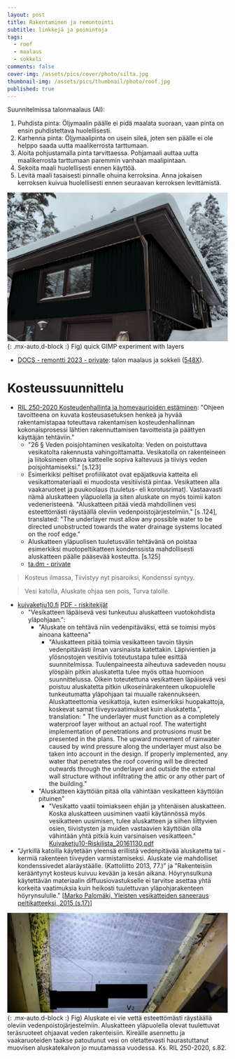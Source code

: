 ```yaml
---
layout: post
title: Rakentaminen ja remontointi
subtitle: linkkejä ja poimintoja
tags:
  - roof
  - maalaus
  - sokkeli
comments: false
cover-img: /assets/pics/cover/photo/silta.jpg
thumbnail-img: /assets/pics/thumbnail/photo/roof.jpg
published: true
---
```


Suunnitelmissa talonmaalaus (AI):

1. Puhdista pinta: Öljymaalin päälle ei pidä maalata suoraan, vaan pinta on ensin puhdistettava huolellisesti.
2. Karhenna pinta: Öljymaalipinta on usein sileä, joten sen päälle ei ole helppo saada uutta maalikerrosta tarttumaan.
3. Aloita pohjustamalla pinta tarvittaessa. Pohjamaali auttaa uutta maalikerrosta tarttumaan paremmin vanhaan maalipintaan.
4. Sekoita maali huolellisesti ennen käyttöä.
5. Levitä maali tasaisesti pinnalle ohuina kerroksina. Anna jokaisen kerroksen kuivua huolellisesti ennen seuraavan kerroksen levittämistä. 

![i.01.laser](/assets/pics/page/house/maali2023.jpg){: .mx-auto.d-block :}
Fig) quick GIMP experiment with layers

- [DOCS - remontti 2023 - private](https://docs.google.com/document/d/1NhHTMk0GU4PR4X0--GB0hOznUhG2eIfkZpp8H5n3jZ8/edit?usp=sharing): talon maalaus ja sokkeli ([548X](https://tikkurila.fi/varit/548x-548x)). 

# Kosteussuunnittelu

- [RIL 250-2020 Kosteudenhallinta ja homevaurioiden estäminen](https://www.ril.fi/kirjakauppa/ohjeet-ja-normit/ril-250-2020-kosteudenhallinta-ja-homevaurioiden-estaminen-p-751.html): "Ohjeen tavoitteena on kuvata kosteusasetuksen henkeä ja hyvää rakentamistapaa toteuttava rakentamisen kosteudenhallinnan kokonaisprosessi lähtien rakennuttamisen tavoitteista ja päättyen käyttäjän tehtäviin."  
  - "26 § Veden poisjohtaminen vesikatolta: Veden on poistuttava vesikatolta rakennusta vahingoittamatta. Vesikatolla on rakenteineen ja liitoksineen oltava katteelle sopiva kaltevuus ja tiiviys veden poisjohtamiseksi." [s.123]
  - Esimerkiksi peltiset profiilikatot ovat epäjatkuvia katteita eli vesikattomateriaali ei muodosta vesitiivistä pintaa. Vesikatteen alla vaakaruoteet ja puukoolaus (tuuletus- eli korotusrimat). Vastaavasti nämä aluskatteen yläpuolella ja siten aluskate on myös toimii katon vedeneristeenä. "Aluskatteen pitää viedä mahdollinen vesi esteettömästi räystäällä oleviin vedenpoistojärjestelmiin." [s .124], translated: "The underlayer must allow any possible water to be directed unobstructed towards the water drainage systems located on the roof edge."
  - Aluskatteen yläpuolisen tuuletusvälin tehtävänä on poistaa esimerkiksi muotopeltikatteen kondenssista mahdollisesti aluskatteen päälle pääsevää kosteutta. [s.125] 
  - [ta.dm - private](https://docs.google.com/document/d/1V95Pare4M7BB680VezH-E90oz8--FcJ9Y5oabQgYxK4/edit?usp=sharing)

> Kosteus ilmassa,
Tiivistyy nyt pisaroiksi,
Kondenssi syntyy.

> Vesi katolla,
Aluskate ohjaa sen pois,
Turva talolle.

- [kuivaketju10.fi](http://kuivaketju10.fi/) [PDF - riskitekijät](http://kuivaketju10.fi/wp/wp-content/uploads/2015/11/Kuivaketju10-Riskilista_20161130.pdf?x70712)
  - "Vesikatteen läpäisevä vesi tunkeutuu aluskatteen vuotokohdista yläpohjaan.": 
    - "Aluskate on tehtävä niin vedenpitäväksi, että se toimisi myös ainoana katteena"
      - "Aluskatteen pitää toimia vesikatteen tavoin täysin vedenpitävästi ilman varsinaista katettakin. Läpivientien ja ylösnostojen vesitiivis toteutustapa tulee esittää suunnitelmissa. Tuulenpaineesta aiheutuva sadeveden nousu ylöspäin pitkin aluskatetta tulee myös ottaa huomioon suunnittelussa. Oikein toteutettuna vesikatteen läpäisevä vesi poistuu aluskatetta pitkin ulkoseinärakenteen ulkopuolelle tunkeutumatta yläpohjaan tai muualle rakennukseen. Aluskatteettomia vesikattoja, kuten esimerkiksi huopakattoja, koskevat samat tiiveysvaatimukset kuin aluskatetta.", translation: " The underlayer must function as a completely waterproof layer without an actual roof. The watertight implementation of penetrations and protrusions must be presented in the plans. The upward movement of rainwater caused by wind pressure along the underlayer must also be taken into account in the design. If properly implemented, any water that penetrates the roof covering will be directed outwards through the underlayer and outside the external wall structure without infiltrating the attic or any other part of the building."
    - "Aluskatteen käyttöiän pitää olla vähintään vesikatteen käyttöiän pituinen"
      - "Vesikatto vaatii toimiakseen ehjän ja yhtenäisen aluskatteen. Koska aluskatteen uusiminen vaatii käytännössä myös vesikatteen uusimisen, tulee aluskatteen ja siihen liittyvien osien, tiivistysten ja muiden vastaavien käyttöiän olla vähintään yhtä pitkiä kuin varsinaisen vesikatteen." [Kuivaketju10-Riskilista_20161130.pdf](http://kuivaketju10.fi/wp/wp-content/uploads/2015/11/Kuivaketju10-Riskilista_20161130.pdf?x70712)
- "Jyrkillä katoilla käytetään yleensä erillistä vedenpitävää aluskatetta tai -kermiä rakenteen tiiveyden varmistamiseksi. Aluskate vie mahdolliset kondenssivedet
alaräystäälle. (Kattoliitto 2013, 77.)" ja "Rakenteisiin kerääntynyt kosteus kuivuu kevään ja kesän aikana. Höyrynsulkuna käytettävän materiaalin diffuusiovastukselle ei tarvitse asettaa yhtä korkeita vaatimuksia kuin heikosti tuulettuvan yläpohjarakenteen höyrynsululle." [[Marko Palomäki, Yleisten vesikatteiden saneeraus peltikatteeksi, 2015 (s.17)](https://www.theseus.fi/bitstream/handle/10024/101858/Palomaki_Marko.pdf)]

![i.02.underlayment](/assets/pics/page/roof/aluskate.jpg){: .mx-auto.d-block :}
Fig) Aluskate ei vie vettä esteettömästi räystäällä oleviin vedenpoistojärjestelmiin. Aluskatteen yläpuolella olevat tuulettuvat teräsruoteet ohjaavat veden rakenteisiin. Kireälle asennettu ja vaakaruoteiden taakse patoutunut vesi on oletattevasti haurastuttanut muovisen aluskatekalvon jo muutamassa vuodessa. Ks. RIL 250-2020, s.82.